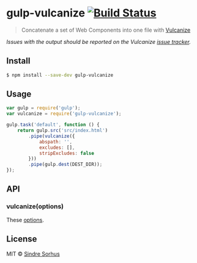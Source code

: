 # gulp-vulcanize [![Build Status](https://travis-ci.org/sindresorhus/gulp-vulcanize.svg?branch=master)](https://travis-ci.org/sindresorhus/gulp-vulcanize)

> Concatenate a set of Web Components into one file with [Vulcanize](https://github.com/Polymer/vulcanize)

*Issues with the output should be reported on the Vulcanize [issue tracker](https://github.com/Polymer/vulcanize/issues).*


## Install

```sh
$ npm install --save-dev gulp-vulcanize
```


## Usage

```js
var gulp = require('gulp');
var vulcanize = require('gulp-vulcanize');

gulp.task('default', function () {
	return gulp.src('src/index.html')
		.pipe(vulcanize({
			abspath: '',
			excludes: [],
			stripExcludes: false
		}))
		.pipe(gulp.dest(DEST_DIR));
});
```


## API

### vulcanize(options)

These [options](https://github.com/Polymer/grunt-vulcanize/tree/v1.0.0#using-vulcanize-programmatically).


## License

MIT © [Sindre Sorhus](http://sindresorhus.com)
